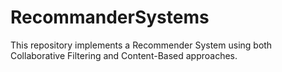 # RecommanderSystems
This repository implements a Recommender System using both Collaborative Filtering and Content-Based approaches. 
